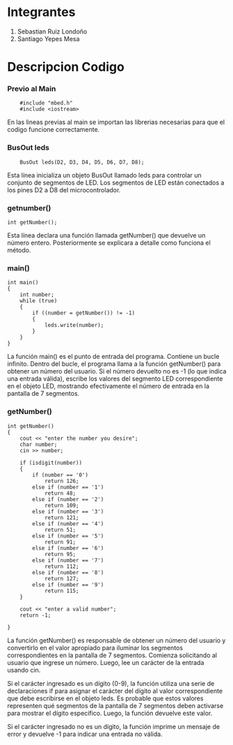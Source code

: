 # Integrantes
1. Sebastian Ruiz Londoño
1. Santiago Yepes Mesa

# Descripcion Codigo
### Previo al Main
```
    #include "mbed.h"
    #include <iostream>
```
En las lineas previas al main se importan las librerias necesarias para que el codigo funcione correctamente.

### BusOut leds    
```
    BusOut leds(D2, D3, D4, D5, D6, D7, D8);
```
Esta línea inicializa un objeto BusOut llamado leds para controlar un conjunto de segmentos de LED. Los segmentos de LED están conectados a los pines D2 a D8 del microcontrolador.

### getnumber()
```
int getNumber();
```
Esta línea declara una función llamada getNumber() que devuelve un número entero. Posteriormente se explicara a detalle como funciona el método.

### main()
```
int main()
{
    int number;
    while (true)
    {
        if ((number = getNumber()) != -1)
        {
            leds.write(number);
        }
    }
}

```
La función main() es el punto de entrada del programa. Contiene un bucle infinito. Dentro del bucle, el programa llama a la función getNumber() para obtener un número del usuario. Si el número devuelto no es -1 (lo que indica una entrada válida), escribe los valores del segmento LED correspondiente en el objeto LED, mostrando efectivamente el número de entrada en la pantalla de 7 segmentos.

### getNumber()

```
int getNumber()
{
    cout << "enter the number you desire";
    char number;
    cin >> number;

    if (isdigit(number))
    {
        if (number == '0')
            return 126;
        else if (number == '1')
            return 48;
        else if (number == '2')
            return 109;
        else if (number == '3')
            return 121;
        else if (number == '4')
            return 51;
        else if (number == '5')
            return 91;
        else if (number == '6')
            return 95;
        else if (number == '7')
            return 112;
        else if (number == '8')
            return 127;
        else if (number == '9')
            return 115;
    }
        
    cout << "enter a valid number";
    return -1;
    
}
```
La función getNumber() es responsable de obtener un número del usuario y convertirlo en el valor apropiado para iluminar los segmentos correspondientes en la pantalla de 7 segmentos. Comienza solicitando al usuario que ingrese un número. Luego, lee un carácter de la entrada usando cin.

Si el carácter ingresado es un dígito (0-9), la función utiliza una serie de declaraciones if para asignar el carácter del dígito al valor correspondiente que debe escribirse en el objeto leds. Es probable que estos valores representen qué segmentos de la pantalla de 7 segmentos deben activarse para mostrar el dígito específico. Luego, la función devuelve este valor.

Si el carácter ingresado no es un dígito, la función imprime un mensaje de error y devuelve -1 para indicar una entrada no válida.
